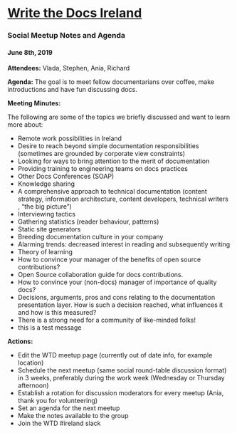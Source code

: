 # [Write the Docs Ireland](https://www.meetup.com/Write-The-Docs-Ireland/)
### Social Meetup Notes and Agenda

#### June 8th, 2019


**Attendees:** Vlada, Stephen, Ania, Richard


**Agenda:** The goal is to meet fellow documentarians over coffee, make introductions and have fun discussing docs.


**Meeting Minutes:**

The following are some of the topics we briefly discussed and want to learn more about:
* Remote work possibilities in Ireland
* Desire to reach beyond simple documentation responsibilities (sometimes are grounded by corporate view constraints)
* Looking for ways to bring attention to the merit of documentation
* Providing training to engineering teams on docs practices
* Other Docs Conferences (SOAP)
* Knowledge sharing
* A comprehensive approach to technical documentation (content strategy, information architecture, content developers, technical writers , “the big picture”)
* Interviewing tactics
* Gathering statistics (reader behaviour, patterns)
* Static site generators
* Breeding documentation culture in your company
* Alarming trends: decreased interest in reading and subsequently writing
* Theory of learning
* How to convince your manager of the benefits of open source contributions?
* Open Source collaboration guide for docs contributions.
* How to convince your (non-docs) manager of importance of quality docs?
* Decisions, arguments, pros and cons relating to the documentation presentation layer. How is such a decision reached, what influences it and how is this measured?
* There is a strong need for a community of like-minded folks!
* this is a test message

**Actions:**
* Edit the WTD meetup page (currently out of date info, for example location)
* Schedule the next meetup (same social round-table discussion format) in 3 weeks, preferably during the work week (Wednesday or Thursday afternoon)
* Establish a rotation for discussion moderators for every meetup (Ania, thank you for volunteering)
* Set an agenda for the next meetup
* Make the notes available to the group
* Join the WTD #ireland slack
